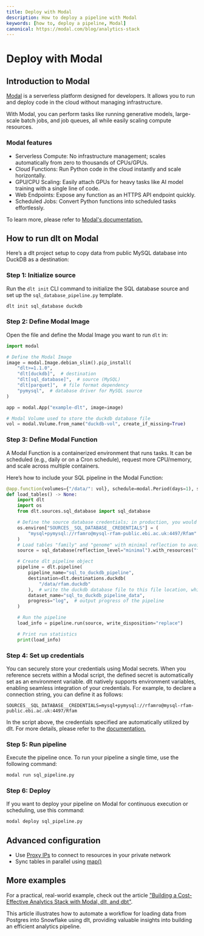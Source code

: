```yaml
---
title: Deploy with Modal
description: How to deploy a pipeline with Modal
keywords: [how to, deploy a pipeline, Modal]
canonical: https://modal.com/blog/analytics-stack
---
```


# Deploy with Modal

## Introduction to Modal

[Modal](https://modal.com/) is a serverless platform designed for developers. It allows you to run and deploy code in the cloud without managing infrastructure.

With Modal, you can perform tasks like running generative models, large-scale batch jobs, and job queues, all while easily scaling compute resources.

### Modal features

- Serverless Compute: No infrastructure management; scales automatically from zero to thousands of CPUs/GPUs.
- Cloud Functions: Run Python code in the cloud instantly and scale horizontally.
- GPU/CPU Scaling: Easily attach GPUs for heavy tasks like AI model training with a single line of code.
- Web Endpoints: Expose any function as an HTTPS API endpoint quickly.
- Scheduled Jobs: Convert Python functions into scheduled tasks effortlessly.

To learn more, please refer to [Modal's documentation.](https://modal.com/docs)


## How to run dlt on Modal

Here’s a dlt project setup to copy data from public MySQL database into DuckDB as a destination:

### Step 1: Initialize source
Run the `dlt init` CLI command to initialize the SQL database source and set up the `sql_database_pipeline.py` template.
```sh
dlt init sql_database duckdb
```

### Step 2: Define Modal Image
Open the file and define the Modal Image you want to run `dlt` in:
```py
import modal

# Define the Modal Image
image = modal.Image.debian_slim().pip_install(
    "dlt>=1.1.0",
    "dlt[duckdb]",  # destination
    "dlt[sql_database]",  # source (MySQL)
    "dlt[parquet]",  # file format dependency
    "pymysql",  # database driver for MySQL source
)

app = modal.App("example-dlt", image=image)

# Modal Volume used to store the duckdb database file
vol = modal.Volume.from_name("duckdb-vol", create_if_missing=True)
```

### Step 3: Define Modal Function
A Modal Function is a containerized environment that runs tasks.
It can be scheduled (e.g., daily or on a Cron schedule), request more CPU/memory, and scale across
multiple containers.

Here’s how to include your SQL pipeline in the Modal Function:

```py
@app.function(volumes={"/data/": vol}, schedule=modal.Period(days=1), serialized=True)
def load_tables() -> None:
    import dlt
    import os
    from dlt.sources.sql_database import sql_database

    # Define the source database credentials; in production, you would save this as a Modal Secret which can be referenced here as an environment variable
    os.environ["SOURCES__SQL_DATABASE__CREDENTIALS"] = (
        "mysql+pymysql://rfamro@mysql-rfam-public.ebi.ac.uk:4497/Rfam"
    )
    # Load tables "family" and "genome" with minimal reflection to avoid column constraint error
    source = sql_database(reflection_level="minimal").with_resources("family", "genome")

    # Create dlt pipeline object
    pipeline = dlt.pipeline(
        pipeline_name="sql_to_duckdb_pipeline",
        destination=dlt.destinations.duckdb(
            "/data/rfam.duckdb"
        ),  # write the duckdb database file to this file location, which will get mounted to the Modal Volume
        dataset_name="sql_to_duckdb_pipeline_data",
        progress="log",  # output progress of the pipeline
    )

    # Run the pipeline
    load_info = pipeline.run(source, write_disposition="replace")

    # Print run statistics
    print(load_info)
```

### Step 4: Set up credentials
You can securely store your credentials using Modal secrets. When you reference secrets within a Modal script,
the defined secret is automatically set as an environment variable. dlt natively supports environment variables,
enabling seamless integration of your credentials. For example, to declare a connection string, you can define it as follows:
```text
SOURCES__SQL_DATABASE__CREDENTIALS=mysql+pymysql://rfamro@mysql-rfam-public.ebi.ac.uk:4497/Rfam
```
In the script above, the credentials specified are automatically utilized by dlt.
For more details, please refer to the [documentation.](../../general-usage/credentials/setup#environment-variables)

### Step 5: Run pipeline
Execute the pipeline once.
To run your pipeline a single time, use the following command:
```sh
modal run sql_pipeline.py
```

### Step 6: Deploy
If you want to deploy your pipeline on Modal for continuous execution or scheduling, use this command:
```sh
modal deploy sql_pipeline.py
```

## Advanced configuration
* Use [Proxy IPs](https://modal.com/docs/guide/proxy-ips) to connect to resources in your private network
* Sync tables in parallel using [map()](https://modal.com/docs/guide/scale)


## More examples

For a practical, real-world example, check out the article ["Building a Cost-Effective Analytics Stack with Modal, dlt, and dbt"](https://modal.com/blog/analytics-stack).

This article illustrates how to automate a workflow for loading data from Postgres into Snowflake using dlt, providing valuable insights into building an efficient analytics pipeline.
